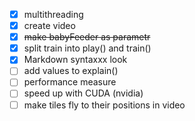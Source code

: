 - [x] multithreading
- [x] create video
- [x] ~~make babyFeeder as parametr~~
- [x] split train into play() and train()
- [x] Markdown syntaxxx look 
- [ ] add values to explain()
- [ ] performance measure
- [ ] speed up with CUDA (nvidia)
- [ ] make tiles fly to their positions in video
